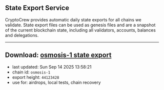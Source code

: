 ## State Export Service
CryptoCrew provides automatic daily state exports for all chains we validate. State export files can be used as genesis files and are a snapshot of the current blockchain state, including all validators, accounts, balances and delegations.

---
**Download: [osmosis-1 state export](https://dl-eu2.ccvalidators.com/SERVICE/osmosis/osmosis-1_export_44123428.json)**
---

- last updated: Sun Sep 14 2025 13:58:21
- chain id: `osmosis-1`
- export height: `44123428`
- use for: airdrops, local tests, chain recovery

